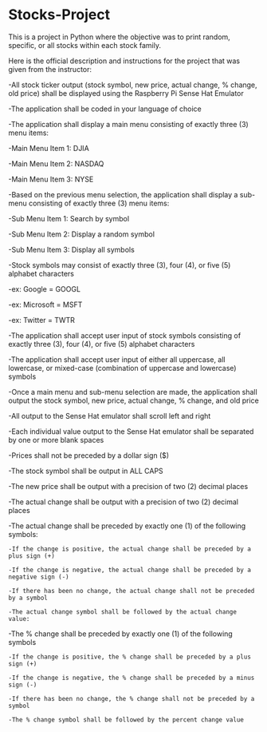 # Stocks-Project
This is a project in Python where the objective was to print random, specific, or all stocks within each stock family. 

Here is the official description and instructions for the project that was given from the instructor:

-All stock ticker output (stock symbol, new price, actual change, % change, old price) shall be displayed using the Raspberry Pi Sense Hat Emulator

-The application shall be coded in your language of choice

-The application shall display a main menu consisting of exactly three (3) menu items:
  
  -Main Menu Item 1:  DJIA
  
  -Main Menu Item 2:  NASDAQ
  
  -Main Menu Item 3:  NYSE

-Based on the previous menu selection, the application shall display a sub-menu consisting of exactly three (3) menu items:
 
  -Sub Menu Item 1:  Search by symbol
  
  -Sub Menu Item 2:  Display a random symbol
 
  -Sub Menu Item 3:  Display all symbols

-Stock symbols may consist of exactly three (3), four (4), or five (5) alphabet characters
  
  -ex: Google = GOOGL
  
  -ex: Microsoft = MSFT
  
  -ex: Twitter = TWTR

-The application shall accept user input of stock symbols consisting of exactly three (3), four (4), or five (5) alphabet characters

-The application shall accept user input of either all uppercase, all lowercase, or mixed-case (combination of uppercase and lowercase) symbols

-Once a main menu and sub-menu selection are made, the application shall output the stock symbol, new price, actual change, % change, and old price 

-All output to the Sense Hat emulator shall scroll left and right

-Each individual value output to the Sense Hat emulator shall be separated by one or more blank spaces

-Prices shall not be preceded by a dollar sign ($)

-The stock symbol shall be output in ALL CAPS

-The new price shall be output with a precision of two (2) decimal places

-The actual change shall be output with a precision of two (2) decimal places

  -The actual change shall be preceded by exactly one (1) of the following symbols:
  
    -If the change is positive, the actual change shall be preceded by a  plus sign (+) 
  
    -If the change is negative, the actual change shall be preceded by a negative sign (-)
    
    -If there has been no change, the actual change shall not be preceded by a symbol
    
    -The actual change symbol shall be followed by the actual change value:
  
  -The % change shall be preceded by exactly one (1) of the following symbols
  
    -If the change is positive, the % change shall be preceded by a plus sign (+)
    
    -If the change is negative, the % change shall be preceded by a minus sign (-)
    
    -If there has been no change, the % change shall not be preceded by a symbol
    
    -The % change symbol shall be followed by the percent change value


